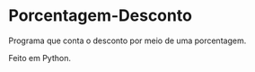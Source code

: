 # Porcentagem-Desconto
Programa que conta o desconto por meio de uma porcentagem.

Feito em Python.
